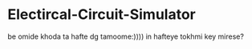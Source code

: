 # Electircal-Circuit-Simulator
be omide khoda ta hafte dg tamoome:))))
in hafteye tokhmi key mirese?
